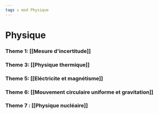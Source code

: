 ```yaml
---
tags : mod Physique
---
```

# Physique

### **Theme 1:** [[Mesure d'incertitude]]
### **Theme 3:** [[Physique thermique]] 
### **Theme 5:** [[Eléctricite et magnétisme]]  
### **Theme 6:** [[Mouvement circulaire uniforme et gravitation]]  
### **Theme 7** : [[Physique nucléaire]] 

